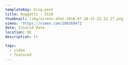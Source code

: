 ```yaml
---
templateKey: blog-post
title: Buggatti - SS18
thumbnail: /img/screen-shot-2018-07-10-at-22.52.27.png
vimeo: 'https://vimeo.com/298369471'
date: Invalid date
location: UK
description: |+

tags:
  - video
  - featured
---
```


